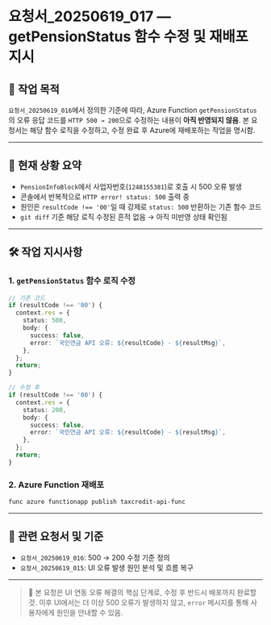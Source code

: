# 요청서\_20250619\_017 — getPensionStatus 함수 수정 및 재배포 지시

## 🧾 작업 목적

`요청서_20250619_016`에서 정의한 기준에 따라, Azure Function `getPensionStatus`의 오류 응답 코드를 `HTTP 500 → 200`으로 수정하는 내용이 **아직 반영되지 않음**. 본 요청서는 해당 함수 로직을 수정하고, 수정 완료 후 Azure에 재배포하는 작업을 명시함.

---

## 📌 현재 상황 요약

* `PensionInfoBlock`에서 사업자번호(`1248155381`)로 호출 시 500 오류 발생
* 콘솔에서 반복적으로 `HTTP error! status: 500` 출력 중
* 원인은 `resultCode !== '00'`일 때 강제로 `status: 500` 반환하는 기존 함수 코드
* `git diff` 기준 해당 로직 수정된 흔적 없음 → 아직 미반영 상태 확인됨

---

## 🛠️ 작업 지시사항

### 1. `getPensionStatus` 함수 로직 수정

```ts
// 기존 코드
if (resultCode !== '00') {
  context.res = {
    status: 500,
    body: {
      success: false,
      error: `국민연금 API 오류: ${resultCode} - ${resultMsg}`,
    },
  };
  return;
}

// 수정 후
if (resultCode !== '00') {
  context.res = {
    status: 200,
    body: {
      success: false,
      error: `국민연금 API 오류: ${resultCode} - ${resultMsg}`,
    },
  };
  return;
}
```

### 2. Azure Function 재배포

```bash
func azure functionapp publish taxcredit-api-func
```

---

## 📂 관련 요청서 및 기준

* `요청서_20250619_016`: 500 → 200 수정 기준 정의
* `요청서_20250619_015`: UI 오류 발생 원인 분석 및 흐름 복구

---

> 🎯 본 요청은 UI 연동 오류 해결의 핵심 단계로, 수정 후 반드시 배포까지 완료할 것. 이후 UI에서는 더 이상 500 오류가 발생하지 않고, `error` 메시지를 통해 사용자에게 원인을 안내할 수 있음.

